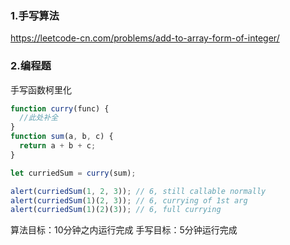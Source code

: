 
### 1.手写算法
https://leetcode-cn.com/problems/add-to-array-form-of-integer/

### 2.编程题

手写函数柯里化

```javaScript
function curry(func) {
  //此处补全
}
function sum(a, b, c) {
  return a + b + c;
}

let curriedSum = curry(sum);

alert(curriedSum(1, 2, 3)); // 6, still callable normally
alert(curriedSum(1)(2, 3)); // 6, currying of 1st arg
alert(curriedSum(1)(2)(3)); // 6, full currying
```

算法目标：10分钟之内运行完成
手写目标：5分钟运行完成
